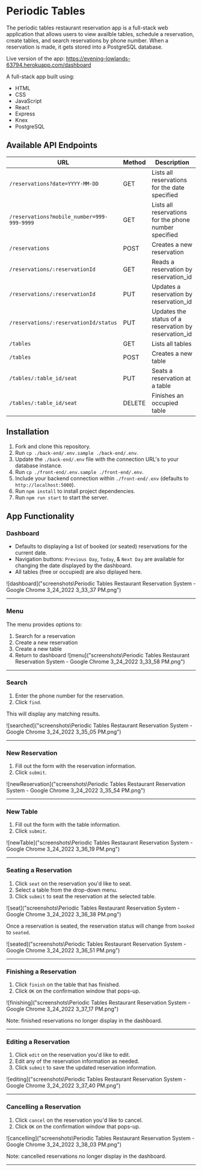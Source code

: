 # Periodic Tables

The periodic tables restaurant reservation app is a full-stack web application that allows users to view availble tables, schedule a reservation, create tables, and search reservations by phone number. When a reservation is made, it gets stored into a PostgreSQL database.

Live version of the app: https://evening-lowlands-63794.herokuapp.com/dashboard

A full-stack app built using:
- HTML
- CSS
- JavaScript
- React
- Express
- Knex
- PostgreSQL

## Available API Endpoints

| URL | Method | Description |
| ---------------- | ----- | ---------------------------------------------------------------- |
| `/reservations?date=YYYY-MM-DD` | GET | Lists all reservations for the date specified |
| `/reservations?mobile_number=999-999-9999` | GET | Lists all reservations for the phone number specified |
| `/reservations` | POST | Creates a new reservation |
| `/reservations/:reservationId` | GET | Reads a reservation by reservation_id |
| `/reservations/:reservationId` | PUT | Updates a reservation by reservation_id |
| `/reservations/:reservationId/status` | PUT | Updates the status of a reservation by reservation_id  |
| `/tables` | GET | Lists all tables |
| `/tables` | POST | Creates a new table |
| `/tables/:table_id/seat` | PUT | Seats a reservation at a table |
| `/tables/:table_id/seat` | DELETE | Finishes an occupied table |

## Installation

1. Fork and clone this repository.
1. Run `cp ./back-end/.env.sample ./back-end/.env`.
1. Update the `./back-end/.env` file with the connection URL's to your database instance.
1. Run `cp ./front-end/.env.sample ./front-end/.env`.
1. Include your backend connection within `./front-end/.env` (defaults to `http://localhost:5000`).
1. Run `npm install` to install project dependencies.
1. Run `npm run start` to start the server.

## App Functionality

### Dashboard

- Defaults to displaying a list of booked (or seated) reservations for the current date.  
- Navigation buttons: `Previous Day`, `Today`, & `Next Day` are available for changing the date displayed by the dashboard.
- All tables (free or occupied) are also diplayed here.

![dashboard]("screenshots\Periodic Tables Restaurant Reservation System - Google Chrome 3_24_2022 3_33_37 PM.png")

---

### Menu

The menu provides options to:
1. Search for a reservation
2. Create a new reservation 
3. Create a new table
4. Return to dashboard
![menu]("screenshots\Periodic Tables Restaurant Reservation System - Google Chrome 3_24_2022 3_33_58 PM.png")

---

### Search

1. Enter the phone number for the reservation.
2. Click `find`.

This will display any matching results.

![searched]("screenshots\Periodic Tables Restaurant Reservation System - Google Chrome 3_24_2022 3_35_05 PM.png")

---

### New Reservation

1. Fill out the form with the reservation information.
1. Click `submit`.

![newReservation]("screenshots\Periodic Tables Restaurant Reservation System - Google Chrome 3_24_2022 3_35_54 PM.png")

---

### New Table

1. Fill out the form with the table information.
1. Click `submit`.

![newTable]("screenshots\Periodic Tables Restaurant Reservation System - Google Chrome 3_24_2022 3_36_19 PM.png")

---

### Seating a Reservation

1. Click `seat` on the reservation you'd like to seat.
1. Select a table from the drop-down menu.
1. Click `submit` to seat the reservation at the selected table.

![seat]("screenshots\Periodic Tables Restaurant Reservation System - Google Chrome 3_24_2022 3_36_38 PM.png")

Once a reservation is seated, the reservation status will change from `booked` to `seated`.

![seated]("screenshots\Periodic Tables Restaurant Reservation System - Google Chrome 3_24_2022 3_36_51 PM.png")

---

### Finishing a Reservation

1. Click `finish` on the table that has finished.
1. Click `OK` on the confirmation window that pops-up.

![finishing]("screenshots\Periodic Tables Restaurant Reservation System - Google Chrome 3_24_2022 3_37_17 PM.png")

Note: finished reservations no longer display in the dashboard.

---

### Editing a Reservation

1. Click `edit` on the reservation you'd like to edit.
1. Edit any of the reservation information as needed.
1. Click `submit` to save the updated reservation information.

![editing]("screenshots\Periodic Tables Restaurant Reservation System - Google Chrome 3_24_2022 3_37_40 PM.png")

---

### Cancelling a Reservation

1. Click `cancel` on the reservation you'd like to cancel.
1. Click `OK` on the confirmation window that pops-up.

![cancelling]("screenshots\Periodic Tables Restaurant Reservation System - Google Chrome 3_24_2022 3_38_03 PM.png")

Note: cancelled reservations no longer display in the dashboard.

---
